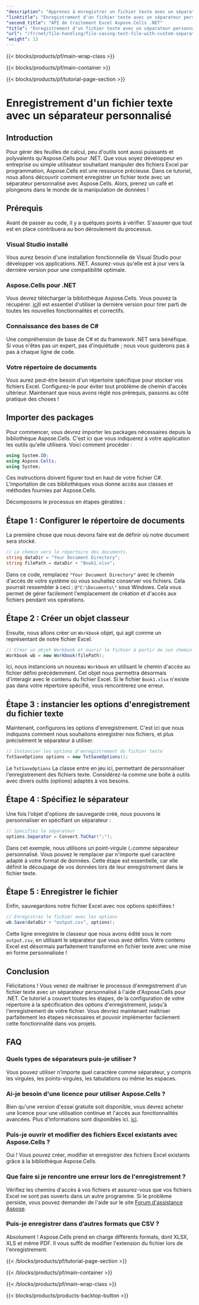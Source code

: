 ```yaml
---
"description": "Apprenez à enregistrer un fichier texte avec un séparateur personnalisé avec Aspose.Cells pour .NET. Guide étape par étape et conseils inclus."
"linktitle": "Enregistrement d'un fichier texte avec un séparateur personnalisé"
"second_title": "API de traitement Excel Aspose.Cells .NET"
"title": "Enregistrement d'un fichier texte avec un séparateur personnalisé"
"url": "/fr/net/file-handling/file-saving-text-file-with-custom-separator/"
"weight": 13
---
```


{{< blocks/products/pf/main-wrap-class >}}

{{< blocks/products/pf/main-container >}}

{{< blocks/products/pf/tutorial-page-section >}}

# Enregistrement d'un fichier texte avec un séparateur personnalisé

## Introduction
Pour gérer des feuilles de calcul, peu d'outils sont aussi puissants et polyvalents qu'Aspose.Cells pour .NET. Que vous soyez développeur en entreprise ou simple utilisateur souhaitant manipuler des fichiers Excel par programmation, Aspose.Cells est une ressource précieuse. Dans ce tutoriel, nous allons découvrir comment enregistrer un fichier texte avec un séparateur personnalisé avec Aspose.Cells. Alors, prenez un café et plongeons dans le monde de la manipulation de données !
## Prérequis
Avant de passer au code, il y a quelques points à vérifier. S'assurer que tout est en place contribuera au bon déroulement du processus.
### Visual Studio installé
Vous aurez besoin d'une installation fonctionnelle de Visual Studio pour développer vos applications .NET. Assurez-vous qu'elle est à jour vers la dernière version pour une compatibilité optimale.
### Aspose.Cells pour .NET
Vous devrez télécharger la bibliothèque Aspose.Cells. Vous pouvez la récupérer. [ici](https://releases.aspose.com/cells/net/)Il est essentiel d'utiliser la dernière version pour tirer parti de toutes les nouvelles fonctionnalités et correctifs.
### Connaissance des bases de C#
Une compréhension de base de C# et du framework .NET sera bénéfique. Si vous n'êtes pas un expert, pas d'inquiétude ; nous vous guiderons pas à pas à chaque ligne de code.
### Votre répertoire de documents
Vous aurez peut-être besoin d'un répertoire spécifique pour stocker vos fichiers Excel. Configurez-le pour éviter tout problème de chemin d'accès ultérieur.
Maintenant que nous avons réglé nos prérequis, passons au côté pratique des choses !
## Importer des packages
Pour commencer, vous devrez importer les packages nécessaires depuis la bibliothèque Aspose.Cells. C'est ici que vous indiquerez à votre application les outils qu'elle utilisera. Voici comment procéder :
```csharp
using System.IO;
using Aspose.Cells;
using System;
```
Ces instructions doivent figurer tout en haut de votre fichier C#. L'importation de ces bibliothèques vous donne accès aux classes et méthodes fournies par Aspose.Cells.

Décomposons le processus en étapes gérables :
## Étape 1 : Configurer le répertoire de documents
La première chose que nous devons faire est de définir où notre document sera stocké. 
```csharp
// Le chemin vers le répertoire des documents.
string dataDir = "Your Document Directory";
string filePath = dataDir + "Book1.xlsx";
```
Dans ce code, remplacez `"Your Document Directory"` avec le chemin d'accès de votre système où vous souhaitez conserver vos fichiers. Cela pourrait ressembler à ceci : `@"C:\Documents\"` sous Windows. Cela vous permet de gérer facilement l'emplacement de création et d'accès aux fichiers pendant vos opérations.
## Étape 2 : Créer un objet classeur
Ensuite, nous allons créer un `Workbook` objet, qui agit comme un représentant de notre fichier Excel. 
```csharp
// Créer un objet Workbook et ouvrir le fichier à partir de son chemin
Workbook wb = new Workbook(filePath);
```
Ici, nous instancions un nouveau `Workbook` en utilisant le chemin d'accès au fichier défini précédemment. Cet objet nous permettra désormais d'interagir avec le contenu du fichier Excel. Si le fichier `Book1.xlsx` n'existe pas dans votre répertoire spécifié, vous rencontrerez une erreur.
## Étape 3 : instancier les options d'enregistrement du fichier texte
Maintenant, configurons les options d'enregistrement. C'est ici que nous indiquons comment nous souhaitons enregistrer nos fichiers, et plus précisément le séparateur à utiliser.
```csharp
// Instancier les options d'enregistrement du fichier texte
TxtSaveOptions options = new TxtSaveOptions();
```
Le `TxtSaveOptions` La classe entre en jeu ici, permettant de personnaliser l'enregistrement des fichiers texte. Considérez-la comme une boîte à outils avec divers outils (options) adaptés à vos besoins.
## Étape 4 : Spécifiez le séparateur
Une fois l'objet d'options de sauvegarde créé, nous pouvons le personnaliser en spécifiant un séparateur :
```csharp
// Spécifiez le séparateur
options.Separator = Convert.ToChar(";");
```
Dans cet exemple, nous utilisons un point-virgule (`;`comme séparateur personnalisé. Vous pouvez le remplacer par n'importe quel caractère adapté à votre format de données. Cette étape est essentielle, car elle définit le découpage de vos données lors de leur enregistrement dans le fichier texte.
## Étape 5 : Enregistrer le fichier
Enfin, sauvegardons notre fichier Excel avec nos options spécifiées !
```csharp
// Enregistrez le fichier avec les options
wb.Save(dataDir + "output.csv", options);
```
Cette ligne enregistre le classeur que nous avons édité sous le nom `output.csv`, en utilisant le séparateur que vous avez défini. Votre contenu Excel est désormais parfaitement transformé en fichier texte avec une mise en forme personnalisée !
## Conclusion
Félicitations ! Vous venez de maîtriser le processus d'enregistrement d'un fichier texte avec un séparateur personnalisé à l'aide d'Aspose.Cells pour .NET. Ce tutoriel a couvert toutes les étapes, de la configuration de votre répertoire à la spécification des options d'enregistrement, jusqu'à l'enregistrement de votre fichier. Vous devriez maintenant maîtriser parfaitement les étapes nécessaires et pouvoir implémenter facilement cette fonctionnalité dans vos projets.
## FAQ
### Quels types de séparateurs puis-je utiliser ?
Vous pouvez utiliser n’importe quel caractère comme séparateur, y compris les virgules, les points-virgules, les tabulations ou même les espaces.
### Ai-je besoin d'une licence pour utiliser Aspose.Cells ?
Bien qu'une version d'essai gratuite soit disponible, vous devrez acheter une licence pour une utilisation continue et l'accès aux fonctionnalités avancées. Plus d'informations sont disponibles ici. [ici](https://purchase.aspose.com/buy).
### Puis-je ouvrir et modifier des fichiers Excel existants avec Aspose.Cells ?
Oui ! Vous pouvez créer, modifier et enregistrer des fichiers Excel existants grâce à la bibliothèque Aspose.Cells.
### Que faire si je rencontre une erreur lors de l'enregistrement ?
Vérifiez les chemins d'accès à vos fichiers et assurez-vous que vos fichiers Excel ne sont pas ouverts dans un autre programme. Si le problème persiste, vous pouvez demander de l'aide sur le site [Forum d'assistance Aspose](https://forum.aspose.com/c/cells/9).
### Puis-je enregistrer dans d’autres formats que CSV ?
Absolument ! Aspose.Cells prend en charge différents formats, dont XLSX, XLS et même PDF. Il vous suffit de modifier l'extension du fichier lors de l'enregistrement.

{{< /blocks/products/pf/tutorial-page-section >}}

{{< /blocks/products/pf/main-container >}}

{{< /blocks/products/pf/main-wrap-class >}}

{{< blocks/products/products-backtop-button >}}